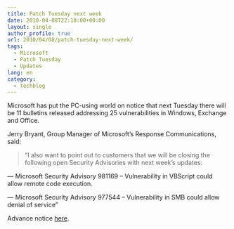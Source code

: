 ```yaml
---
title: Patch Tuesday next week
date: 2010-04-08T22:10:00+00:00
layout: single
author_profile: true
url: 2010/04/08/patch-tuesday-next-week/
tags:
  - Microsoft
  - Patch Tuesday
  - Updates
lang: en
category: 
  - techblog
---
```

Microsoft has put the PC-using world on notice that next Tuesday there will be 11 bulletins released addressing 25 vulnerabilities in Windows, Exchange and Office.

Jerry Bryant, Group Manager of Microsoft’s Response Communications, said:

> “I also want to point out to customers that we will be closing the following open Security Advisories with next week’s updates: 

— Microsoft Security Advisory 981169 – Vulnerability in VBScript could allow remote code execution.

— Microsoft Security Advisory 977544 – Vulnerability in SMB could allow denial of service”

Advance notice [here](http://blogs.technet.com/msrc/archive/2010/04/08/april-2010-bulletin-release-advance-notification.aspx).